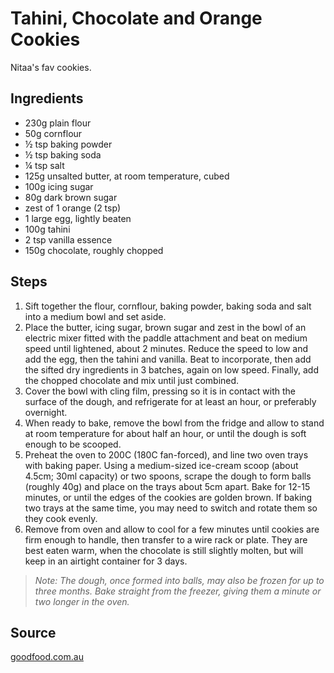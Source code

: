 # Tahini, Chocolate and Orange Cookies

Nitaa's fav cookies.

## Ingredients
- 230g plain flour
- 50g cornflour
- ½ tsp baking powder
- ½ tsp baking soda
- ¼ tsp salt
- 125g unsalted butter, at room temperature, cubed
- 100g icing sugar
- 80g dark brown sugar
- zest of 1 orange (2 tsp)
- 1 large egg, lightly beaten
- 100g tahini
- 2 tsp vanilla essence
- 150g chocolate, roughly chopped

## Steps

1. Sift together the flour, cornflour, baking powder, baking soda and salt into a medium bowl and set aside.
2. Place the butter, icing sugar, brown sugar and zest in the bowl of an electric mixer fitted with the paddle attachment and beat on medium speed until lightened, about 2 minutes. Reduce the speed to low and add the egg, then the tahini and vanilla. Beat to incorporate, then add the sifted dry ingredients in 3 batches, again on low speed. Finally, add the chopped chocolate and mix until just combined.
3. Cover the bowl with cling film, pressing so it is in contact with the surface of the dough, and refrigerate for at least an hour, or preferably overnight.
4. When ready to bake, remove the bowl from the fridge and allow to stand at room temperature for about half an hour, or until the dough is soft enough to be scooped.
5. Preheat the oven to 200C (180C fan-forced), and line two oven trays with baking paper. Using a medium-sized ice-cream scoop (about 4.5cm; 30ml capacity) or two spoons, scrape the dough to form balls (roughly 40g) and place on the trays about 5cm apart. Bake for 12-15 minutes, or until the edges of the cookies are golden brown. If baking two trays at the same time, you may need to switch and rotate them so they cook evenly.
6. Remove from oven and allow to cool for a few minutes until cookies are firm enough to handle, then transfer to a wire rack or plate. They are best eaten warm, when the chocolate is still slightly molten, but will keep in an airtight container for 3 days.
> _Note: The dough, once formed into balls, may also be frozen for up to three months. Bake straight from the freezer, giving them a minute or two longer in the oven._

## Source

[goodfood.com.au](https://www.goodfood.com.au/recipes/tahini-chocolate-and-orange-cookies-20180817-h14406)

